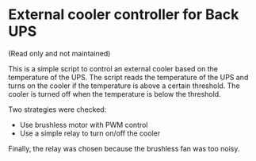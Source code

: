 # External cooler controller for Back UPS

(Read only and not maintained)

This is a simple script to control an external cooler based on the temperature of the UPS. The script reads the temperature of the UPS and turns on the cooler if the temperature is above a certain threshold. The cooler is turned off when the temperature is below the threshold.

Two strategies were checked:
 - Use brushless motor with PWM control
 - Use a simple relay to turn on/off the cooler

Finally, the relay was chosen because the brushless fan was too noisy.
